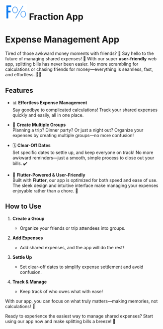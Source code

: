 # <img src="./docs/logo/fraction_app_logox400x300.png" height='50' width='70'/> Fraction App

# Expense Management App

Tired of those awkward money moments with friends? 😬 Say hello to the future of managing shared expenses! 🚀 With our super **user-friendly** web app, splitting bills has never been easier. No more scrambling for calculations or chasing friends for money—everything is seamless, fast, and effortless. 💸✨

## Features

- 📊 **Effortless Expense Management**  
  Say goodbye to complicated calculations! Track your shared expenses quickly and easily, all in one place.

- 🔄 **Create Multiple Groups**  
  Planning a trip? Dinner party? Or just a night out? Organize your expenses by creating multiple groups—no more confusion!

- 🗓️ **Clear-Off Dates**  
  Set specific dates to settle up, and keep everyone on track! No more awkward reminders—just a smooth, simple process to close out your bills. ✔️

- 🌟 **Flutter-Powered & User-Friendly**  
  Built with **Flutter**, our app is optimized for both speed and ease of use. The sleek design and intuitive interface make managing your expenses enjoyable rather than a chore. 🎯

## How to Use

1. **Create a Group**  
   - Organize your friends or trip attendees into groups.
   
2. **Add Expenses**  
   - Add shared expenses, and the app will do the rest!

3. **Settle Up**  
   - Set clear-off dates to simplify expense settlement and avoid confusion.

4. **Track & Manage**  
   - Keep track of who owes what with ease!

With our app, you can focus on what truly matters—making memories, not calculations! 🎉

Ready to experience the easiest way to manage shared expenses? Start using our app now and make splitting bills a breeze! 🥳
